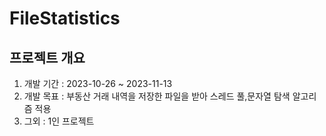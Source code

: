 # FileStatistics
<h2> 프로젝트 개요 </h2>
<ol>
  <li> 개발 기간 : 2023-10-26 ~ 2023-11-13</li>
  <li> 개발 목표 : 부동산 거래 내역을 저장한 파일을 받아 스레드 풀,문자열 탐색 알고리즘 적용 </li>
  <li> 그외 : 1인 프로젝트</li>
</ol>
